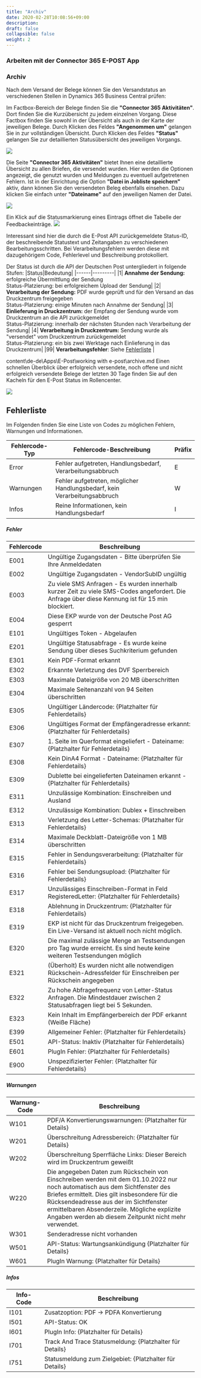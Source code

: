 ```yaml
---
title: "Archiv"
date: 2020-02-28T10:08:56+09:00
description: 
draft: false
collapsible: false
weight: 2
---
```

### Arbeiten mit der Connector 365 E-POST App

### Archiv

Nach dem Versand der Belege können Sie den Versandstatus an verschiedenen Stellen in Dynamics 365 Business Central prüfen:

Im Factbox-Bereich der Belege finden Sie die **"Connector 365 Aktivitäten"**. Dort finden Sie die Kurzübersicht zu jedem einzelnen Vorgang. Diese Factbox finden Sie sowohl in der Übersicht als auch in der Karte der jeweiligen Belege.
Durch Klicken des Feldes **"Angenommen um"** gelangen Sie in zur vollständigen Übersicht. Durch Klicken des Feldes **"Status"** gelangen Sie zur detaillierten Statusübersicht des jeweiligen Vorgangs.

![](images/apps/E-POST/de-de/app_activities_factbox.png)

Die Seite **"Connector 365 Aktivitäten"** bietet Ihnen eine detaillierte Übersicht zu allen Briefen, die versendet wurden. Hier werden die Optionen angezeigt, die genutzt wurden und Meldungen zu eventuell aufgetretenen Fehlern.
 Ist in der Einrichtung die Option **"Datei in Jobliste speichern"** aktiv, dann können Sie den versendeten Beleg ebenfalls einsehen. Dazu klicken Sie einfach unter **"Dateiname"** auf den jeweiligen Namen der Datei.

![](images/apps/E-POST/de-de/app_activities_full.png)

Ein Klick auf die Statusmarkierung eines Eintrags öffnet die Tabelle der Feedbackeinträge.
![](images/apps/E-POST/de-de/rueckmeldungstabelle_de.png)

Interessant sind hier die durch die E-Post API zurückgemeldete Status-ID, der beschreibende Statustext und Zeitangaben zu verschiedenen Bearbeitungsschritten. Bei Verarbeitungsfehlern werden diese mit dazugehörigem Code, Fehlerlevel und Beschreibung protokolliert.

Der Status ist durch die API der Deutschen Post untergliedert in folgende Stufen:
|Status|Bedeutung|
|------|---------|
|1| **Annahme der Sendung:** erfolgreiche Übermittlung der Sendung <br/>Status-Platzierung: bei erfolgreichem Upload der Sendung|
|2| **Verarbeitung der Sendung:** PDF wurde geprüft und für den Versand an das Druckzentrum freigegeben <br/>Status-Platzierung: einige Minuten nach Annahme der Sendung|
|3| **Einlieferung in Druckzentrum:** der Empfang der Sendung wurde vom Druckzentrum an die API zurückgemeldet <br/> Status-Platzierung: innerhalb der nächsten Stunden nach Verarbeitung der Sendung|
|4| **Verarbeitung in Druckzentrum:** Sendung wurde als "versendet" vom Druckzentrum zurückgemeldet <br/> Status-Platzierung: ein bis zwei Werktage nach Einlieferung in das Druckzentrum|
|99| **Verarbeitungsfehler**: Siehe [Fehlerliste](de-de/apps/e-post/working-with-e-post/archive#fehlerliste) |

content\de-de\Apps\E-Post\working with e-post\archive.md
Einen schnellen Überblick über erfolgreich versendete, noch offene und nicht erfolgreich versendete Belege der letzten 30 Tage finden Sie auf den Kacheln für den E-Post Status im Rollencenter.

![](images/apps/E-POST/de-de/rollencenter.png)

## Fehlerliste
<a id="fehlerliste"></a>

Im Folgenden finden Sie eine Liste von Codes zu möglichen Fehlern, Warnungen und Informationen.

| Fehlercode-Typ | Fehlercode-Beschreibung | Präfix |
|-|-|-|
| Error | Fehler aufgetreten, Handlungsbedarf, Verarbeitungsabbruch | E |
| Warnungen | Fehler aufgetreten, möglicher Handlungsbedarf, kein Verarbeitungsabbruch | W |
| Infos | Reine Informationen, kein Handlungsbedarf | I |

##### Fehler
| Fehlercode | Beschreibung |
| - | - |
| E001 | Ungültige Zugangsdaten - Bitte überprüfen Sie Ihre Anmeldedaten |
| E002 | Ungültige Zugangsdaten - VendorSubID ungültig |
| E003 | Zu viele SMS Anfragen - Es wurden innerhalb kurzer Zeit zu viele SMS-Codes angefordert. Die Anfrage über diese Kennung ist für 15 min blockiert.|
| E004 | Diese EKP wurde von der Deutsche Post AG gesperrt |
| E101 | Ungültiges Token - Abgelaufen |
| E201 | Ungültige Statusabfrage - Es wurde keine Sendung über dieses Suchkriterium gefunden |
| E301 | Kein PDF-Format erkannt |
| E302 | Erkannte Verletzung des DVF Sperrbereich |
| E303 | Maximale Dateigröße von 20 MB überschritten |
| E304 | Maximale Seitenanzahl von 94 Seiten überschritten |
| E305 | Ungültiger Ländercode: {Platzhalter für Fehlerdetails}|
| E306 | Ungültiges Format der Empfängeradresse erkannt: {Platzhalter für Fehlerdetails}|
| E307 | 1. Seite im Querformat eingeliefert - Dateiname: {Platzhalter für Fehlerdetails}|
| E308 | Kein DinA4 Format - Dateiname: {Platzhalter für Fehlerdetails}|
| E309 | Dublette bei eingelieferten Dateinamen erkannt - {Platzhalter für Fehlerdetails}|
| E311 | Unzulässige Kombination: Einschreiben und Ausland|
| E312 | Unzulässige Kombination: Dublex + Einschreiben|
| E313 | Verletzung des Letter-Schemas: {Platzhalter für Fehlerdetails}|
| E314 | Maximale Deckblatt-Dateigröße von 1 MB überschritten|
| E315 | Fehler in Sendungsverarbeitung: {Platzhalter für Fehlerdetails}|
| E316 | Fehler bei Sendungsupload: {Platzhalter für Fehlerdetails}|
| E317 | Unzulässiges Einschreiben-Format in Feld RegisteredLetter: {Platzhalter für Fehlerdetails}|
| E318 | Ablehnung in Druckzentrum: {Platzhalter für Fehlerdetails}|
| E319 | EKP ist nicht für das Druckzentrum freigegeben. Ein Live-Versand ist aktuell noch nicht möglich.|
| E320 | Die maximal zulässige Menge an Testsendungen pro Tag wurde erreicht. Es sind heute keine weiteren Testsendungen möglich|
| E321 | (Überholt) Es wurden nicht alle notwendigen Rückschein-Adressfelder für Einschreiben per Rückschein angegeben|
| E322 | Zu hohe Abfragefrequenz von Letter-Status Anfragen. Die Mindestdauer zwischen 2 Statusabfragen liegt bei 5 Sekunden.|
| E323 | Kein Inhalt im Empfängerbereich der PDF erkannt (Weiße Fläche)|
| E399 | Allgemeiner Fehler: {Platzhalter für Fehlerdetails}|
| E501 | API-Status: Inaktiv {Platzhalter für Fehlerdetails}|
| E601 | PlugIn Fehler: {Platzhalter für Fehlerdetails}|
| E900 | Unspezifizierter Fehler: {Platzhalter für Fehlerdetails}|

##### Warnungen

| Warnung-Code | Beschreibung |
|-|-|
|W101 | PDF/A Konvertierungswarnungen: {Platzhalter für Details} |
|W201 | Überschreitung Adressbereich: {Platzhalter für Details}|
|W202 | Überschreitung Sperrfläche Links: Dieser Bereich wird im Druckzentrum geweißt|
|W220 | Die angegeben Daten zum Rückschein von Einschreiben werden mit dem 01.10.2022 nur noch automatisch aus dem Sichtfenster des Briefes ermittelt. Dies gilt insbesondere für die Rücksendeadresse aus der im Sichtfenster ermittelbaren Absenderzeile. Mögliche explizite Angaben werden ab diesem Zeitpunkt nicht mehr verwendet.|
|W301 | Senderadresse nicht vorhanden |
|W501 | API-Status: Wartungsankündigung {Platzhalter für Details} |
|W601 | PlugIn Warnung: {Platzhalter für Details} |

##### Infos

| Info-Code | Beschreibung |
|-|-|
| I101 | Zusatzoption: PDF -> PDFA Konvertierung |
| I501 | API-Status: OK |
| I601 | PlugIn Info: {Platzhalter für Details} |
| I701 | Track And Trace Statusmeldung: {Platzhalter für Details} |
| I751 | Statusmeldung zum Zielgebiet: {Platzhalter für Details} |
